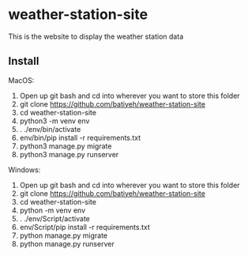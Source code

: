 # weather-station-site
This is the website to display the weather station data

## Install 
MacOS:

1. Open up git bash and cd into wherever you want to store this folder
2. git clone https://github.com/batiyeh/weather-station-site
3. cd weather-station-site
4. python3 -m venv env
5. . ./env/bin/activate
6. env/bin/pip install -r requirements.txt
7. python3 manage.py migrate
8. python3 manage.py runserver

Windows: 

1. Open up git bash and cd into wherever you want to store this folder
2. git clone https://github.com/batiyeh/weather-station-site
3. cd weather-station-site
4. python -m venv env
5. . ./env/Script/activate
6. env/Script/pip install -r requirements.txt
7. python manage.py migrate
8. python manage.py runserver

